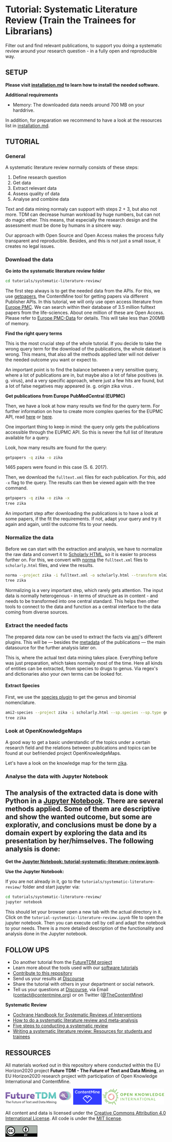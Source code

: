 # Tutorial: Systematic Literature Review (Train the Trainees for Librarians)

Filter out and find relevant publications, to support you doing a systematic review around your research question - in a fully open and reproducible way.

## SETUP

**Please visit [installation.md](../../installation.md) to learn how to install the needed software.**

**Additional requirements**

- Memory: The downloaded data needs around 700 MB on your harddrive.

In addition, for preparation we recommend to have a look at the resources list in [installation.md](../../installation.md). 

## TUTORIAL

### General

A systematic literature review normally consists of these steps:
1. Define research question
2. Get data
3. Extract relevant data
4. Assess quality of data
5. Analyse and combine data

Text and data mining normaly can support with steps 2 + 3, but also not more. TDM can decrease human workload by huge numbers, but can not do magic ether. This means, that especially the research design and the assessment must be done by humans in a sincere way.

Our approach with Open Source and Open Access makes the process fully transparent and reproducible. Besides, and this is not just a small issue, it creates no legal issues. 
### Download the data

**Go into the systematic literature review folder**

```bash
cd tutorials/systematic-literature-review/
```

The first step always is to get the needed data from the APIs. For this, we use [getpapers](https://github.com/ContentMine/workshop-resources/tree/master/software-tutorials/cproject), the ContentMine tool for getting papers via different Publisher APIs. In this tutorial, we will only use open access literature from [Europe PMC](http://europepmc.org/). We can search within their database of 3.5 million fulltext papers from the life-sciences. About one million of these are Open Access. Please refer to [Europe PMC-Data](http://europepmc.org/FtpSite) for details. This will take less than 200MB of memory.

**Find the right query terms**

This is the most crucial step of the whole tutorial. If you decide to take the wrong query term for the download of the publications, the whole dataset is wrong. This means, that also all the methods applied later will not deliver the needed outcome you want or expect to.

An important point is to find the balance between a very sensitive query, where a lot of publications are in, but maybe also a lot of false positives (e. g. virus), and a very specific approach, where just a few hits are found, but a lot of false negatives may appeared (e. g. origin zika virus .

**Get publications from Europe PubMedCentral (EUPMC)**

Then, we have a look at how many results we find for the query term. For further information on how to create more complex queries for the EUPMC API, read [here](https://github.com/ContentMine/getpapers/wiki/europepmc-query-format) or [here](https://github.com/ContentMine/workshop-resources/tree/master/software-tutorials/getpapers#complex-queries-for-europepmc).

One important thing to keep in mind: the query only gets the publications accessible through the EUPMC API. So this is never the full list of literature available for a query.

Look, how many results are found for the query:
```bash
getpapers -q zika -o zika
```
1465 papers were found in this case (5. 6. 2017).

Then, we download the ```fulltext.xml``` files for each publication. For this, add ```-x``` flag to the query. The results can then be viewed again with the tree command.

```bash
getpapers -q zika -o zika -x
tree zika
```

An important step after downloading the publications is to have a look at some papers, if the fit the requirements. If not, adapt your query and try it again and again, until the outcome fits to your needs.

### Normalize the data

Before we can start with the extraction and analysis, we have to normalize the raw data and convert it to [Scholarly HTML](https://github.com/ContentMine/workshop-resources/tree/master/software-tutorials/sHTML), so it is easier to process further on. For this, we convert with [norma](https://github.com/ContentMine/workshop-resources/tree/master/software-tutorials/norma) the ```fulltext.xml``` files to ```scholarly.html``` files, and view the results.

```bash
norma --project zika -i fulltext.xml -o scholarly.html --transform nlm2html
tree zika
```

Normalizing is a very important step, which rarely gets attention. The input data is normally heterogenous - in terms of structure as in content - and needs to be transformed into one central standard. This helps then other tools to connect to the data and function as a central interface to the data coming from diverse sources.

### Extract the needed facts

The prepared data now can be used to extract the facts via [ami](https://github.com/ContentMine/workshop-resources/tree/master/software-tutorials/ami)'s different plugins. This will be &mdash; besides the [metadata](https://en.wikipedia.org/wiki/Metadata) of the publications &mdash; the main datasource for the further analysis later on.

This is, where the actual text data mining takes place. Everything before was just preparation, which takes normally most of the time. Here all kinds of entities can be extracted, from species to drugs to genus. Via regex's and dictionaries also your own terms can be looked for.

#### Extract Species

First, we use the [species plugin](https://github.com/ContentMine/workshop-resources/tree/master/software-tutorials/ami#ami2-species) to get the genus and binomial nomenclature.

```bash
ami2-species --project zika -i scholarly.html --sp.species --sp.type genus
tree zika
```

### Look at OpenKnowledgeMaps

A good way to get a basic understandic of the topics under a certain research field and the relations between publications and topics can be found at our befriended project OpenKnowledgeMaps. 

Let's have a look on the knowledge map for the term [zika](https://openknowledgemaps.org/vis.php?id=fab526364913443cf7f56be49270938f&query=zika&service=pubmed).

### Analyse the data with Jupyter Notebook

The analysis of the extracted data is done with Python in a [Jupyter Notebook](http://jupyter.org/). There are several methods applied. Some of them are descriptive and show the wanted outcome, but some are explorativ, and conclusions must be done by a domain expert by exploring the data and its presentation by her/himselves. The following analysis is done:
- 

**Get the [Jupyter Notebook: tutorial-systematic-literature-review.ipynb](tutorial-systematic-literature-review.ipynb).**

**Use the Jupyter Notebook:**

If you are not already in it, go to the ```tutorials/systematic-literature-review/``` folder and start jupyter via:

```bash
cd tutorials/systematic-literature-review/
jupyter notebook
```

This should let your browser open a new tab with the actual directory in it. Click on the ```tutorial-systematic-literature-review.ipynb``` file to open the jupyter notebook. Then you can execute cell by cell and adapt the notebook to your needs. There is a more detailed description of the functionality and analysis done in the Jupyter notebook.

## FOLLOW UPS

- Do another tutorial from the [FutureTDM project](../../README.md#tutorials)
- Learn more about the tools used with our [software tutorials](https://github.com/ContentMine/workshop-resources)
- [Contribute to this repository](../README.md#contribution)
- Send us your results at [Discourse](http://discuss.contentmine.org/)
- Share the tutorial with others in your department or social network.
- Tell us your questions at [Discourse](http://discuss.contentmine.org/), via Email (contact@contentmine.org) or on Twitter ([@TheContentMine](https://twitter.com/TheContentMine))

**Systematic Review**
- [Cochrane Handbook for Systematic Reviews of Interventions](http://handbook.cochrane.org/)
- [How to do a systematic literature review and meta-analysis](https://www.stir.ac.uk/media/schools/management/documents/centregradresearch/How%20to%20do%20a%20systematic%20literature%20review%20and%20meta-analysis.pdf)
- [Five steps to conducting a systematic review](https://www.ncbi.nlm.nih.gov/pmc/articles/PMC539417/)
- [Writing a systematic literature review: Resources for students and trainees](http://www.apsu.org.au/assets/Resources/Writing-a-Systematic-Literature-Review.pdf)

## RESSOURCES

All materials worked out in this repository where conducted within the EU Horizon2020 project **Future TDM - The Future of Text and Data Mining**, an EU Horizon2020 research project with participation of Open Knowledge International and ContentMine. 

<a href="http://futuretdm.eu/" title=""><img src="/assets/images/logo-futuretdm.png" alt="FutureTDM" height=50 /></a> <a href="http://contentmine.org" title=""><img src="/assets/images/logo-contentmine.png" alt="ContentMine" height=50 /></a> <a href="http://okfn.org/" title="Open Knowledge International"><img src="/assets/images/logo-okf.png" alt="Open Knowledge International" height=50 /></a>

All content and data is licensed under the [Creative Commons Attribution 4.0 International License](http://creativecommons.org/licenses/by/4.0/). All code is under the [MIT license](https://opensource.org/licenses/MIT).

<img src="/assets/images/logo-ccby.png" alt="Creative Commons by" width=100 />

